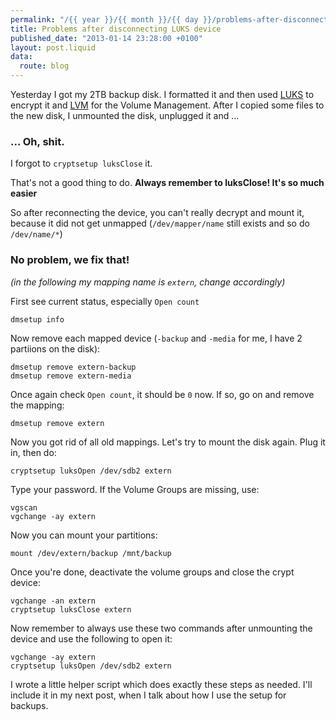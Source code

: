 ```yaml
---
permalink: "/{{ year }}/{{ month }}/{{ day }}/problems-after-disconnecting-luks-device"
title: Problems after disconnecting LUKS device
published_date: "2013-01-14 23:28:00 +0100"
layout: post.liquid
data:
  route: blog
---
```

Yesterday I got my 2TB backup disk. I formatted it and then used [LUKS][] to encrypt it and [LVM][] for the Volume Management.
After I copied some files to the new disk, I unmounted the disk, unplugged it and ...

### ... Oh, shit.

I forgot to `cryptsetup luksClose` it.

That's not a good thing to do. __Always remember to luksClose! It's so much easier__

So after reconnecting the device, you can't really decrypt and mount it, because it did not get unmapped (`/dev/mapper/name` still exists and so do `/dev/name/*`)

### No problem, we fix that!

_(in the following my mapping name is `extern`, change accordingly)_

First see current status, especially `Open count`

    dmsetup info

Now remove each mapped device (`-backup` and `-media` for me, I have 2 partiions on the disk):

    dmsetup remove extern-backup
    dmsetup remove extern-media

Once again check `Open count`, it should be `0` now. If so, go on and remove the mapping:

    dmsetup remove extern

Now you got rid of all old mappings. Let's try to mount the disk again. Plug it in, then do:

    cryptsetup luksOpen /dev/sdb2 extern

Type your password.
If the Volume Groups are missing, use:

    vgscan
    vgchange -ay extern

Now you can mount your partitions:

    mount /dev/extern/backup /mnt/backup

Once you're done, deactivate the volume groups and close the crypt device:

    vgchange -an extern
    cryptsetup luksClose extern

Now remember to always use these two commands after unmounting the device and use the following to open it:

    vgchange -ay extern
    cryptsetup luksOpen /dev/sdb2 extern

I wrote a little helper script which does exactly these steps as needed. I'll include it in my next post, when I talk about how I use the setup for backups.

[luks]: https://wiki.archlinux.org/index.php/LUKS
[lvm]: https://wiki.archlinux.org/index.php/LVM
